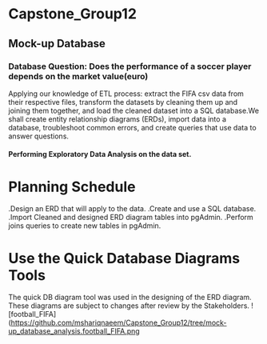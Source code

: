 # Capstone_Group12

## Mock-up Database

### Database Question: Does the performance of a soccer player depends on the market value(euro)

Applying our knowledge of ETL process: extract the FIFA csv data from their respective files, transform the datasets by cleaning them up and joining them together, and load the cleaned dataset into a SQL database.We shall create entity relationship diagrams (ERDs), import data into a database, troubleshoot common errors, and create queries that use data to answer questions.

#### Performing Exploratory Data Analysis on the data set.

# Planning Schedule

.Design an ERD that will apply to the data.
.Create and use a SQL database.
.Import Cleaned and designed ERD diagram tables into pgAdmin.
.Perform joins queries to create new tables in pgAdmin.

# Use the Quick Database Diagrams Tools

The quick DB diagram tool was used in the designing of the ERD diagram. These diagrams are subject to changes after review by the Stakeholders.
![football_FIFA](https://github.com/mshariqnaeem/Capstone_Group12/tree/mock-up_database_analysis.football_FIFA.png
